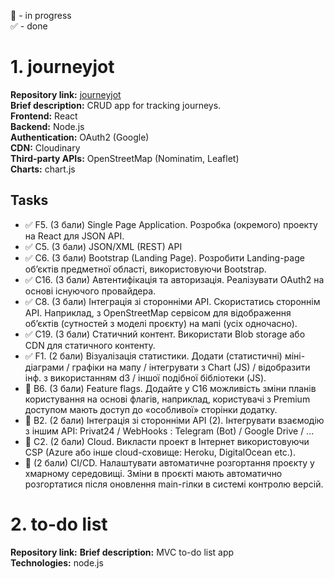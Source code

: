 🚧 - in progress  
✅ - done  

# 1. journeyjot

**Repository link:** [journeyjot](https://github.com/yunytsky/journeyjot)  
**Brief description:** CRUD app for tracking journeys.  
**Frontend:** React  
**Backend:** Node.js  
**Authentication:** OAuth2 (Google)  
**CDN:** Cloudinary  
**Third-party APIs:** OpenStreetMap (Nominatim, Leaflet)  
**Charts:** chart.js

## Tasks

- ✅ F5. (3 бали) Single Page Application. Розробка (окремого) проекту на React для JSON API.
- ✅ C5. (3 бали) JSON/XML (REST) API
- ✅ C6. (3 бали) Bootstrap (Landing Page). Розробити Landing-page об’єктів предметної області, використовуючи Bootstrap.
- ✅ С16. (3 бали) Автентифікація та авторизація. Реалізувати OAuth2 на основі існуючого провайдера.
- ✅ C8. (3 бали) Інтеграція зі сторонніми API. Скористатись стороннім API. Наприклад, з OpenStreetMap сервісом для відображення об’єктів (сутностей з моделі проєкту) на мапі (усіх одночасно).
- ✅ C19. (3 бали) Статичний контент. Використати Blob storage або CDN для статичного контенту.
- ✅ F1. (2 бали) Візуалізація статистики. Додати (статистичні) міні-діаграми / графіки на мапу / інтегрувати з Chart (JS) / відобразити інф. з використанням d3 / іншої подібної бібліотеки (JS).
- 🚧 B6. (3 бали) Feature flags. Додайте у С16 можливість зміни планів користування на основі флагів, наприклад, користувачі з Premium доступом мають доступ до «особливої» сторінки додатку.
- 🚧 B2. (2 бали) Інтеграція зі сторонніми API (2). Інтегрувати взаємодію з іншим API: Privat24 / WebHooks : Telegram (Bot) / Google Drive / ...
- 🚧 С2. (2 бали) Cloud. Викласти проект в Інтернет використовуючи CSP (Azure або інше cloud-сховище: Heroku, DigitalOcean etc.).
- 🚧 (2 бали) CI/CD. Налаштувати автоматичне розгортання проєкту у хмарному середовищі. Зміни в проєкті мають автоматично розгортатися після оновлення main-гілки в системі контролю версій.

# 2. to-do list
**Repository link:**
**Brief description:** MVC to-do list app  
**Technologies:** node.js  


